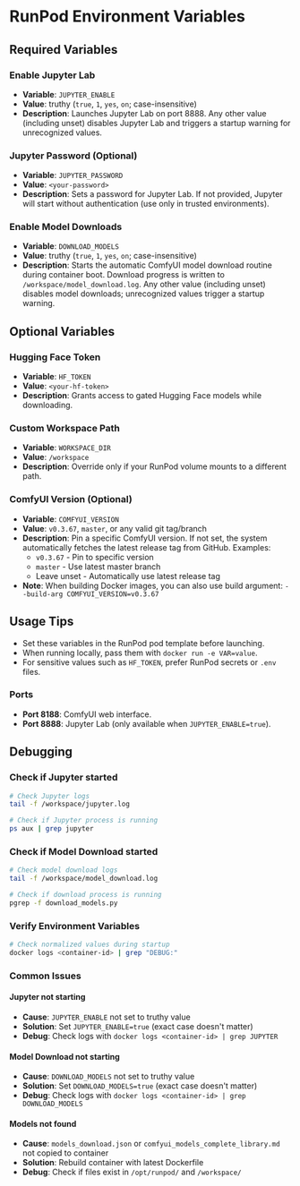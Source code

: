 # RunPod Environment Variables

## Required Variables

### Enable Jupyter Lab
- **Variable**: `JUPYTER_ENABLE`
- **Value**: truthy (`true`, `1`, `yes`, `on`; case-insensitive)
- **Description**: Launches Jupyter Lab on port 8888. Any other value (including unset) disables Jupyter Lab and triggers a startup warning for unrecognized values.

### Jupyter Password (Optional)
- **Variable**: `JUPYTER_PASSWORD`
- **Value**: `<your-password>`
- **Description**: Sets a password for Jupyter Lab. If not provided, Jupyter will start without authentication (use only in trusted environments).

### Enable Model Downloads
- **Variable**: `DOWNLOAD_MODELS`
- **Value**: truthy (`true`, `1`, `yes`, `on`; case-insensitive)
- **Description**: Starts the automatic ComfyUI model download routine during container boot. Download progress is written to `/workspace/model_download.log`. Any other value (including unset) disables model downloads; unrecognized values trigger a startup warning.

## Optional Variables

### Hugging Face Token
- **Variable**: `HF_TOKEN`
- **Value**: `<your-hf-token>`
- **Description**: Grants access to gated Hugging Face models while downloading.

### Custom Workspace Path
- **Variable**: `WORKSPACE_DIR`
- **Value**: `/workspace`
- **Description**: Override only if your RunPod volume mounts to a different path.

### ComfyUI Version (Optional)
- **Variable**: `COMFYUI_VERSION`
- **Value**: `v0.3.67`, `master`, or any valid git tag/branch
- **Description**: Pin a specific ComfyUI version. If not set, the system automatically fetches the latest release tag from GitHub. Examples:
  - `v0.3.67` - Pin to specific version
  - `master` - Use latest master branch
  - Leave unset - Automatically use latest release tag
- **Note**: When building Docker images, you can also use build argument: `--build-arg COMFYUI_VERSION=v0.3.67`

## Usage Tips
- Set these variables in the RunPod pod template before launching.
- When running locally, pass them with `docker run -e VAR=value`.
- For sensitive values such as `HF_TOKEN`, prefer RunPod secrets or `.env` files.

### Ports
- **Port 8188**: ComfyUI web interface.
- **Port 8888**: Jupyter Lab (only available when `JUPYTER_ENABLE=true`).

## Debugging

### Check if Jupyter started
```bash
# Check Jupyter logs
tail -f /workspace/jupyter.log

# Check if Jupyter process is running
ps aux | grep jupyter
```

### Check if Model Download started
```bash
# Check model download logs
tail -f /workspace/model_download.log

# Check if download process is running
pgrep -f download_models.py
```

### Verify Environment Variables
```bash
# Check normalized values during startup
docker logs <container-id> | grep "DEBUG:"
```

### Common Issues

#### Jupyter not starting
- **Cause**: `JUPYTER_ENABLE` not set to truthy value
- **Solution**: Set `JUPYTER_ENABLE=true` (exact case doesn't matter)
- **Debug**: Check logs with `docker logs <container-id> | grep JUPYTER`

#### Model Download not starting  
- **Cause**: `DOWNLOAD_MODELS` not set to truthy value
- **Solution**: Set `DOWNLOAD_MODELS=true` (exact case doesn't matter)
- **Debug**: Check logs with `docker logs <container-id> | grep DOWNLOAD_MODELS`

#### Models not found
- **Cause**: `models_download.json` or `comfyui_models_complete_library.md` not copied to container
- **Solution**: Rebuild container with latest Dockerfile
- **Debug**: Check if files exist in `/opt/runpod/` and `/workspace/`
